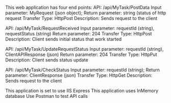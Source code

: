 This web application has four end points:
API:			/api/MyTask/PostData
Input parameter:		MyRequest (json object);
Return parameter:	string (status of http request 
Transfer Type:		HttpPost
Description:		Sends request to the client

API:			/api/MyTask/RequestReceived
Input parameter:		requestId (string), requestStatus (string)
Return parameter:	204 
Transfer Type:		HttpPost
Description:		Client sends initial status that work started

API:			/api/MyTask/UpdateRequestStatus
Input parameter:		requestId (string), ClientAPIResponse (json)
Return parameter:	204 
Transfer Type:		HttpPut
Description:		Client sends status update

API:			/api/MyTask/CheckStatus
Input parameter:		requestId (string);
Return parameter:	ClientResponse (json) 
Transfer Type:		HttpGet
Description:		Sends request to the client

This application is set to use IIS Express
This application uses InMemory database
Use Postman to test API calls
